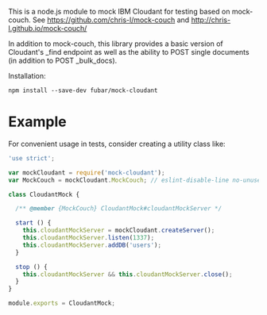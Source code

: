 This is a node.js module to mock IBM Cloudant for testing based on mock-couch. See https://github.com/chris-l/mock-couch and http://chris-l.github.io/mock-couch/

In addition to mock-couch, this library provides a basic version of Cloudant's _find endpoint as well as the ability to POST single documents (in addition to POST _bulk_docs).

Installation:
```
npm install --save-dev fubar/mock-cloudant
```

# Example

For convenient usage in tests, consider creating a utility class like:

```javascript
'use strict';

var mockCloudant = require('mock-cloudant');
var MockCouch = mockCloudant.MockCouch; // eslint-disable-line no-unused-vars

class CloudantMock {

  /** @member {MockCouch} CloudantMock#cloudantMockServer */

  start () {
    this.cloudantMockServer = mockCloudant.createServer();
    this.cloudantMockServer.listen(1337);
    this.cloudantMockServer.addDB('users');
  }

  stop () {
    this.cloudantMockServer && this.cloudantMockServer.close();
  }
}

module.exports = CloudantMock;
```
